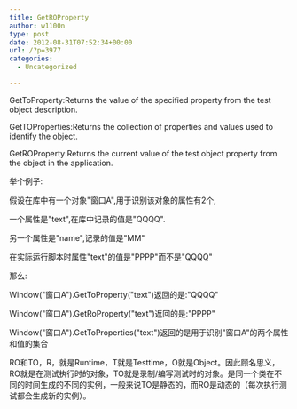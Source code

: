 ```yaml
---
title: GetROProperty
author: w1100n
type: post
date: 2012-08-31T07:52:34+00:00
url: /?p=3977
categories:
  - Uncategorized

---
```


GetToProperty:Returns the value of the specified property from the test object description.

GetTOProperties:Returns the collection of properties and values used to identify the object.

GetROProperty:Returns the current value of the test object property from the object in the application.

举个例子:

假设在库中有一个对象"窗口A",用于识别该对象的属性有2个,

一个属性是"text",在库中记录的值是"QQQQ".

另一个属性是"name",记录的值是"MM"

在实际运行脚本时属性"text"的值是"PPPP"而不是"QQQQ"

那么:

Window("窗口A").GetToProperty("text")返回的是:"QQQQ"

Window("窗口A").GetRoProperty("text")返回的是:"PPPP"

Window("窗口A").GetToProperties("text")返回的是用于识别"窗口A"的两个属性和值的集合


RO和TO，R，就是Runtime，T就是Testtime，O就是Object。因此顾名思义，RO就是在测试执行时的对象，TO就是录制/编写测试时的对象。是同一个类在不同的时间生成的不同的实例，一般来说TO是静态的，而RO是动态的（每次执行测试都会生成新的实例）。